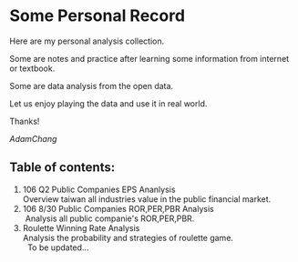# Some Personal Record

Here are my personal analysis collection.

Some are notes and practice after learning some information from internet or textbook.

Some are data analysis from the open data. 

Let us enjoy playing the data and use it in real world.

Thanks!

*AdamChang*

## Table of contents:

1. 106 Q2 Public Companies EPS Ananlysis  
  Overview taiwan all industries value in the public financial market.
2. 106 8/30 Public Companies ROR,PER,PBR Analysis  
  Analysis all public companie's ROR,PER,PBR.
3. Roulette Winning Rate Analysis  
  Analysis the probability and strategies of roulette game.  
  
To be updated...
